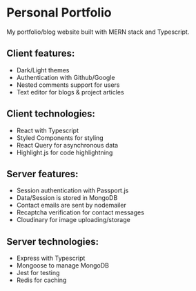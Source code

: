 # Personal Portfolio

My portfolio/blog website built with MERN stack and Typescript.

## Client features:

-   Dark/Light themes
-   Authentication with Github/Google
-   Nested comments support for users
-   Text editor for blogs & project articles

## Client technologies:

-   React with Typescript
-   Styled Components for styling
-   React Query for asynchronous data
-   Highlight.js for code highlightning

## Server features:

-   Session authentication with Passport.js
-   Data/Session is stored in MongoDB
-   Contact emails are sent by nodemailer
-   Recaptcha verification for contact messages
-   Cloudinary for image uploading/storage

## Server technologies:

-   Express with Typescript
-   Mongoose to manage MongoDB
-   Jest for testing
-   Redis for caching
